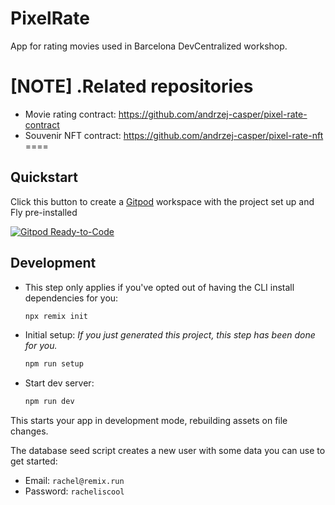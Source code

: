 # PixelRate

App for rating movies used in Barcelona DevCentralized workshop.

[NOTE]
.Related repositories
====
* Movie rating contract: https://github.com/andrzej-casper/pixel-rate-contract
* Souvenir NFT contract: https://github.com/andrzej-casper/pixel-rate-nft
====

## Quickstart

Click this button to create a [Gitpod](https://gitpod.io) workspace with the project set up and Fly pre-installed

[![Gitpod Ready-to-Code](https://img.shields.io/badge/Gitpod-Ready--to--Code-blue?logo=gitpod)](https://github.com/andrzej-casper/pixel-rate/tree/master)

## Development

- This step only applies if you've opted out of having the CLI install dependencies for you:

  ```sh
  npx remix init
  ```

- Initial setup: _If you just generated this project, this step has been done for you._

  ```sh
  npm run setup
  ```

- Start dev server:

  ```sh
  npm run dev
  ```

This starts your app in development mode, rebuilding assets on file changes.

The database seed script creates a new user with some data you can use to get started:

- Email: `rachel@remix.run`
- Password: `racheliscool`
